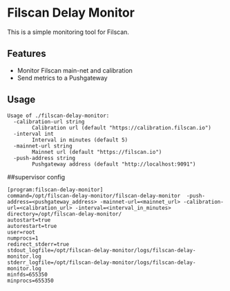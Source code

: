 # Filscan Delay Monitor

This is a simple monitoring tool for Filscan.

## Features

- Monitor Filscan main-net and calibration
- Send metrics to a Pushgateway

## Usage

```text
Usage of ./filscan-delay-monitor:
  -calibration-url string
        Calibration url (default "https://calibration.filscan.io")
  -interval int
        Interval in minutes (default 5)
  -mainnet-url string
        Mainnet url (default "https://filscan.io")
  -push-address string
        Pushgateway address (default "http://localhost:9091")
```

##supervisor config
```text
[program:filscan-delay-monitor]
command=/opt/filscan-delay-monitor/filscan-delay-monitor  -push-address=<pushgateway_address> -mainnet-url=<mainnet_url> -calibration-url=<calibration_url> -interval=<interval_in_minutes>
directory=/opt/filscan-delay-monitor/
autostart=true
autorestart=true
user=root
numprocs=1
redirect_stderr=true
stdout_logfile=/opt/filscan-delay-monitor/logs/filscan-delay-monitor.log
stderr_logfile=/opt/filscan-delay-monitor/logs/filscan-delay-monitor.log
minfds=655350
minprocs=655350
```